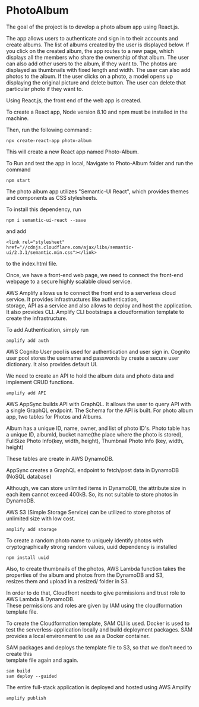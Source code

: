 # PhotoAlbum

The goal of the project is to develop a photo album app using React.js.

The app allows users to authenticate and sign in to their accounts and create albums. 
The list of albums created by the user is displayed below.
If you click on the created album, the app routes to a new page, which displays all the members who share the ownership of that album.
The user can also add other users to the album, if they want to.
The photos are displayed as thumbnails with fixed length and width. The user can also add photos to the album.
If the user clicks on a photo, a model opens up displaying the original picture and delete button. 
The user can delete that particular photo if they want to.

Using React.js, the front end of the web app is created. 

To create a React app, Node version 8.10 and npm must be installed in the machine.

Then, run the following command :
```
npx create-react-app photo-album
```
This will create a new React app named Photo-Album.

To Run and test the app in local, Navigate to Photo-Album folder and run the command
```
npm start
```

The photo album app utilizes "Semantic-UI React", which provides themes and components as CSS stylesheets.

To install this dependency, run
```
npm i semantic-ui-react --save
```
and add
```
<link rel="stylesheet" href="//cdnjs.cloudflare.com/ajax/libs/semantic-ui/2.3.1/semantic.min.css"></link>
``` 
to the index.html file.

Once, we have a front-end web page, we need to connect the front-end webpage to a secure highly scalable cloud service.

AWS Amplify allows us to connect the front end to a serverless cloud service. It provides infrastructures like authentication, \
storage, API as a service and also allows to deploy and host the application. It also provides CLI. Amplify CLI bootstraps a cloudformation template to create the infrastructure.

To add Authentication, simply run
```
amplify add auth
```
AWS Cognito User pool is used for authentication and user sign in.
Cognito user pool stores the username and passwords by create a secure user dictionary. It also provides default UI.

We need to create an API to hold the album data and photo data and implement CRUD functions. 
```
amplify add API
```
AWS AppSync builds API with GraphQL. It allows the user to query API with a single GraphQL endpoint.
The Schema for the API is built. For photo album app, two tables for Photos and Albums.

Album has a unique ID, name, owner, and list of photo ID's.
Photo table has a unique ID, albumId, bucket name(the place where the photo is stored), \
FullSize Photo Info(key, width, height), Thumbnail Photo Info (key, width, height)

These tables are create in AWS DynamoDB. 

AppSync creates a GraphQL endpoint to fetch/post data in DynamoDB (NoSQL database)

Although, we can store unlimited items in DynamoDB, the attribute size in each item cannot exceed 400kB. So, its not suitable to store photos in DynamoDB.

AWS S3 (Simple Storage Service) can be utilized to store photos of unlimited size with low cost.
```
amplify add storage
```
To create a random photo name to uniquely identify photos with cryptographically strong random values, uuid dependency is installed
```
npm install uuid
```

Also, to create thumbnails of the photos, AWS Lambda function takes the properties of the album and photos from the DynamoDB and S3, \
resizes them and upload in a resized/ folder in S3.

In order to do that, Cloudfront needs to give permissions and trust role to AWS Lambda & DynamoDB. \
These permissions and roles are given by IAM using the cloudformation template file.

To create the Cloudformation template, SAM CLI is used. 
Docker is used to test the serverless-application locally and build deployment packages.
SAM provides a local environment to use as a Docker container.

SAM packages and deploys the template file to S3, so that we don't need to create this \
template file again and again.

```
sam build
sam deploy --guided
```

The entire full-stack application is deployed and hosted using AWS Amplify

```
amplify publish
```






